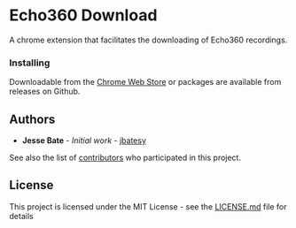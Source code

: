 # Echo360 Download

A chrome extension that facilitates the downloading of Echo360 recordings.

### Installing

Downloadable from the [Chrome Web Store](https://chrome.google.com/webstore/detail/echo360-download/gfmmngjgfbkmpelnkehfhejmglkbbbcp) or packages are available from releases on Github.

## Authors

* **Jesse Bate** - *Initial work* - [jbatesy](https://github.com/jbatesy)

See also the list of [contributors](https://github.com/jbatesy/Echo360Download/contributors) who participated in this project.

## License

This project is licensed under the MIT License - see the [LICENSE.md](https://github.com/jbatesy/Echo360Download/blob/master/LICENCE.md) file for details

